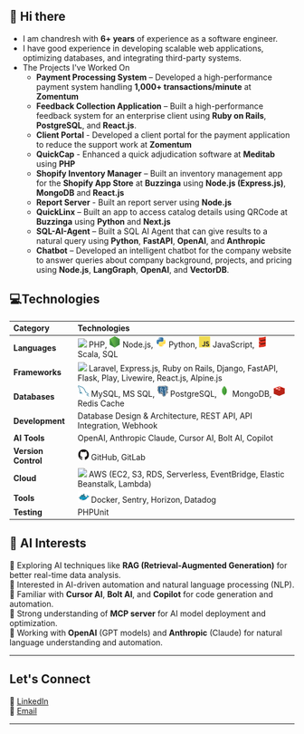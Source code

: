 ## 👋 Hi there
- I am chandresh with **6+ years** of experience as a software engineer. 
- I have good experience in developing scalable web applications, optimizing databases, and integrating third-party systems.  
- The Projects I've Worked On
  - **Payment Processing System** – Developed a high-performance payment system handling **1,000+ transactions/minute** at **Zomentum**
  - **Feedback Collection Application** – Built a high-performance feedback system for an enterprise client using **Ruby on Rails**, **PostgreSQL**, and **React.js**.
  - **Client Portal** - Developed a client portal for the payment application to reduce the support work at **Zomentum**
  - **QuickCap** - Enhanced a quick adjudication software at **Meditab** using **PHP**
  - **Shopify Inventory Manager** – Built an inventory management app for the **Shopify App Store** at **Buzzinga** using **Node.js (Express.js)**, **MongoDB** and **React.js**
  - **Report Server** - Built an report server using **Node.js**
  - **QuickLinx** – Built an app to access catalog details using QRCode at **Buzzinga** using **Python** and **Next.js**
  - **SQL-AI-Agent** – Built a SQL AI Agent that can give results to a natural query using  **Python**, **FastAPI**, **OpenAI**, and **Anthropic**
  - **Chatbot** – Developed an intelligent chatbot for the company website to answer queries about company background, projects, and pricing using **Node.js**, **LangGraph**, **OpenAI**, and **VectorDB**.
## 💻**Technologies**  

| **Category** | **Technologies** |
|:--------------|:-----------------|
| **Languages** | <img src="https://www.php.net/images/logos/new-php-logo.svg" height="20px"> PHP, <img src="https://raw.githubusercontent.com/devicons/devicon/master/icons/nodejs/nodejs-original.svg" height="20px"> Node.js, <img src="https://raw.githubusercontent.com/devicons/devicon/master/icons/python/python-original.svg" height="20px"> Python, <img src="https://raw.githubusercontent.com/devicons/devicon/master/icons/javascript/javascript-original.svg" height="20px"> JavaScript, <img src="https://raw.githubusercontent.com/devicons/devicon/master/icons/scala/scala-original.svg" height="20px"> Scala, SQL |
| **Frameworks** | <img src="https://upload.wikimedia.org/wikipedia/commons/9/9a/Laravel.svg" height="20px"> Laravel, Express.js, Ruby on Rails, Django, FastAPI, Flask, Play, Livewire, React.js, Alpine.js |
| **Databases** | <img src="https://raw.githubusercontent.com/devicons/devicon/master/icons/mysql/mysql-original.svg" height="20px"> MySQL, MS SQL, <img src="https://raw.githubusercontent.com/devicons/devicon/master/icons/postgresql/postgresql-original.svg" height="20px"> PostgreSQL, <img src="https://raw.githubusercontent.com/devicons/devicon/master/icons/mongodb/mongodb-original.svg" height="20px"> MongoDB, <img src="https://raw.githubusercontent.com/devicons/devicon/master/icons/redis/redis-original.svg" height="20px"> Redis Cache |
| **Development** | Database Design & Architecture, REST API, API Integration, Webhook |
| **AI Tools** | OpenAI, Anthropic Claude, Cursor AI, Bolt AI, Copilot |
| **Version Control** | <img src="https://raw.githubusercontent.com/devicons/devicon/master/icons/github/github-original.svg" height="20px"> GitHub, GitLab |
| **Cloud** | <img src="https://upload.wikimedia.org/wikipedia/commons/9/93/Amazon_Web_Services_Logo.svg" height="20px"> AWS (EC2, S3, RDS, Serverless, EventBridge, Elastic Beanstalk, Lambda) |
| **Tools** | <img src="https://raw.githubusercontent.com/devicons/devicon/master/icons/docker/docker-original.svg" height="20px"> Docker, Sentry, Horizon, Datadog |
| **Testing** | PHPUnit |


## 🤖 **AI Interests** 
🔹 Exploring AI techniques like **RAG (Retrieval-Augmented Generation)** for better real-time data analysis.  
🔹 Interested in AI-driven automation and natural language processing (NLP).  
🔹 Familiar with **Cursor AI**, **Bolt AI**, and **Copilot** for code generation and automation.  
🔹 Strong understanding of **MCP server** for AI model deployment and optimization.  
🔹 Working with **OpenAI** (GPT models) and **Anthropic** (Claude) for natural language understanding and automation.


---


## **Let's Connect**  
🔗 [LinkedIn](https://www.linkedin.com/in/khunt-chandresh/)  
📧 [Email](mailto:chandreshkhunt31@gmail.com)  

---
